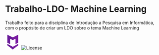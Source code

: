 # Trabalho-LDO- Machine Learning
Trabalho feito para a disciplina de Introdução a Pesquisa em Informática, com o propósito de criar um LDO sobre o tema Machine Learning 

![Markdown Logo](https://github.com/adam-p/markdown-here/raw/master/src/common/images/icon48.png "Markdown Logo")
![License](https://img.shields.io/cran/l/devtools?color=GPL3&label=licen%C3%A7a&logo=GPL3&logoColor=GPL3&style=plastic "License")

